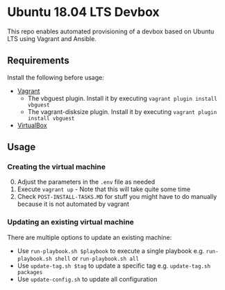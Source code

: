 # Ubuntu 18.04 LTS Devbox

This repo enables automated provisioning of a devbox based on Ubuntu LTS using Vagrant and Ansible.

## Requirements

Install the following before usage:

* [Vagrant](https://www.vagrantup.com/)
  * The vbguest plugin. Install it by executing `vagrant plugin install vbguest`
  * The vagrant-disksize plugin. Install it by executing `vagrant plugin install vbguest`
* [VirtualBox](https://www.virtualbox.org)

## Usage

### Creating the virtual machine

0. Adjust the parameters in the `.env` file as needed
0. Execute `vagrant up` - Note that this will take quite some time
0. Check `POST-INSTALL-TASKS.MD` for stuff you might have to do manually because it is not automated by vagrant

### Updating an existing virtual machine

There are multiple options to update an existing machine:

* Use `run-playbook.sh $playbook` to execute a single playbook e.g. `run-playbook.sh shell` or `run-playbook.sh all`
* Use `update-tag.sh $tag` to update a specific tag e.g. `update-tag.sh packages`
* Use `update-config.sh` to update all configuration
